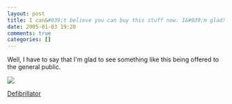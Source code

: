 ```yaml
---
layout: post
title: I can&#039;t believe you can buy this stuff now. I&#039;m glad!
date: 2005-01-03 19:20
comments: true
categories: []
---
```

Well, I have to say that I'm glad to see something like this being offered to the general public.

<img src="http://images.amazon.com/images/P/B00064CED6.01._PE25_SCMZZZZZZZ_.jpg">

<a href="http://www.amazon.com/exec/obidos/tg/detail/-/B00064CED6/ref=amb_center-3_165816_3/102-4006359-4921724">Defibrillator</a>
